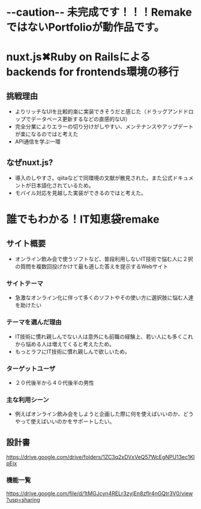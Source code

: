 # --caution-- 未完成です！！！RemakeではないPortfolioが動作品です。

# nuxt.js✖︎Ruby on Railsによるbackends for frontends環境の移行

## 挑戦理由
- よりリッチなUIを比較的楽に実装できそうだと感じた（ドラッグアンドドロップでデータベース更新するなどの直感的なUI）
- 完全分業によりエラーの切り分けがしやすい、メンテナンスやアップデートが楽になるのではと考えた
- API通信を学ぶ一環

## なぜnuxt.js?
- 導入のしやすさ。qiitaなどで同環境の文献が散見された。また公式ドキュメントが日本語化されているため。
- モバイル対応を見越した実装ができるのではと考えた。

# 誰でもわかる！IT知恵袋remake

## サイト概要
- オンライン飲み会で使うソフトなど、普段利用しないIT技術で悩む人に２択の質問を複数回投げかけて最も適した答えを提示するWebサイト

### サイトテーマ
- 急激なオンライン化に伴って多くのソフトやその使い方に選択肢に悩む人達を助けたい

### テーマを選んだ理由
- IT技術に慣れ親しんでない人は意外にも前職の経験上、若い人にも多くこれから悩める人は増えてくると考えたため。
- もっとラフにIT技術に慣れ親しんで欲しいため。

### ターゲットユーザ
- ２０代後半から４０代後半の男性

### 主な利用シーン
- 例えばオンライン飲み会をしようと企画した際に何を使えばいいのか、どうやって使えばいいのかをサポートしたい。

## 設計書
https://drive.google.com/drive/folders/1ZC3q2xDVxVeQ57WcEgNPU13ec1KlpEjx

### 機能一覧
https://drive.google.com/file/d/1tMGJcyn4RELr3zyjEn8zflr4nGQtr3V0/view?usp=sharing
